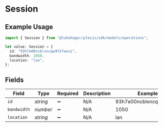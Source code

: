 # Session

## Example Usage

```typescript
import { Session } from "@lukehagar/plexjs/sdk/models/operations";

let value: Session = {
  id: "93h7e00ncblxncqw9lkfaoxi",
  bandwidth: 1050,
  location: "lan",
};
```

## Fields

| Field                    | Type                     | Required                 | Description              | Example                  |
| ------------------------ | ------------------------ | ------------------------ | ------------------------ | ------------------------ |
| `id`                     | *string*                 | :heavy_minus_sign:       | N/A                      | 93h7e00ncblxncqw9lkfaoxi |
| `bandwidth`              | *number*                 | :heavy_minus_sign:       | N/A                      | 1050                     |
| `location`               | *string*                 | :heavy_minus_sign:       | N/A                      | lan                      |